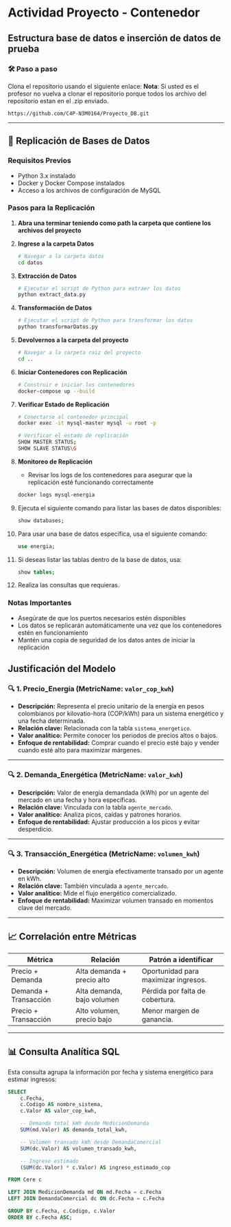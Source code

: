 # Actividad Proyecto - Contenedor

## Estructura base de datos e inserción de datos de prueba

### 🛠️ Paso a paso

Clona el repositorio usando el siguiente enlace:
**Nota**: Si usted es el profesor no vuelva a clonar el repositorio porque todos los archivo del repositorio estan en el .zip enviado.

   ```
   https://github.com/C4P-N3M0164/Proyecto_DB.git
   ```

---

## 🔄 Replicación de Bases de Datos

### Requisitos Previos
- Python 3.x instalado
- Docker y Docker Compose instalados
- Acceso a los archivos de configuración de MySQL

### Pasos para la Replicación

1. **Abra una terminar teniendo como path la carpeta que contiene los archivos del proyecto**

2. **Ingrese a la carpeta Datos**
   ```bash
   # Navegar a la carpeta datos
   cd datos
   ```

3. **Extracción de Datos**
   ```bash
   # Ejecutar el script de Python para extraer los datos
   python extract_data.py
   ```

4. **Transformación de Datos**
   ```bash
   # Ejecutar el script de Python para transformar los datos
   python transformarDatos.py
   ```
5. **Devolvernos a la carpeta del proyecto**
   ```bash
   # Navegar a la carpeta raiz del proyecto
   cd ..
   ```

3. **Iniciar Contenedores con Replicación**
   ```bash
   # Construir e iniciar los contenedores
   docker-compose up --build
   ```

4. **Verificar Estado de Replicación**
   ```bash
   # Conectarse al contenedor principal
   docker exec -it mysql-master mysql -u root -p
   
   # Verificar el estado de replicación
   SHOW MASTER STATUS;
   SHOW SLAVE STATUS\G
   ```

5. **Monitoreo de Replicación**
   - Revisar los logs de los contenedores para asegurar que la replicación esté funcionando correctamente
   ```bash
   docker logs mysql-energia
   ```

6. Ejecuta el siguiente comando para listar las bases de datos disponibles:

   ```sql
   show databases;
   ```

7. Para usar una base de datos específica, usa el siguiente comando:

   ```sql
   use energia;
   ```

8. Si deseas listar las tablas dentro de la base de datos, usa:

   ```sql
   show tables;
   ```

9. Realiza las consultas que requieras.

### Notas Importantes
- Asegúrate de que los puertos necesarios estén disponibles
- Los datos se replicarán automáticamente una vez que los contenedores estén en funcionamiento
- Mantén una copia de seguridad de los datos antes de iniciar la replicación

## Justificación del Modelo

### 🔍 1. Precio_Energía (MetricName: `valor_cop_kwh`)

- **Descripción:** Representa el precio unitario de la energía en pesos colombianos por kilovatio-hora (COP/kWh) para un sistema energético y una fecha determinada.
- **Relación clave:** Relacionada con la tabla `sistema_energetico`.
- **Valor analítico:** Permite conocer los periodos de precios altos o bajos.
- **Enfoque de rentabilidad:** Comprar cuando el precio esté bajo y vender cuando esté alto para maximizar márgenes.

---

### 🔍 2. Demanda_Energética (MetricName: `valor_kwh`)

- **Descripción:** Valor de energía demandada (kWh) por un agente del mercado en una fecha y hora específicas.
- **Relación clave:** Vinculada con la tabla `agente_mercado`.
- **Valor analítico:** Analiza picos, caídas y patrones horarios.
- **Enfoque de rentabilidad:** Ajustar producción a los picos y evitar desperdicio.

---

### 🔍 3. Transacción_Energética (MetricName: `volumen_kwh`)

- **Descripción:** Volumen de energía efectivamente transado por un agente en kWh.
- **Relación clave:** También vinculada a `agente_mercado`.
- **Valor analítico:** Mide el flujo energético comercializado.
- **Enfoque de rentabilidad:** Maximizar volumen transado en momentos clave del mercado.

---

## 📈 Correlación entre Métricas

| Métrica               | Relación                    | Patrón a identificar                          |
|-----------------------|-----------------------------|-----------------------------------------------|
| Precio + Demanda      | Alta demanda + precio alto  | Oportunidad para maximizar ingresos.          |
| Demanda + Transacción | Alta demanda, bajo volumen  | Pérdida por falta de cobertura.               |
| Precio + Transacción  | Alto volumen, precio bajo   | Menor margen de ganancia.                     |

---

## 📊 Consulta Analítica SQL

Esta consulta agrupa la información por fecha y sistema energético para estimar ingresos:

```sql
SELECT 
    c.Fecha,
    c.Codigo AS nombre_sistema,
    c.Valor AS valor_cop_kwh,

    -- Demanda total kWh desde MedicionDemanda
    SUM(md.Valor) AS demanda_total_kwh,

    -- Volumen transado kWh desde DemandaComercial
    SUM(dc.Valor) AS volumen_transado_kwh,

    -- Ingreso estimado
    (SUM(dc.Valor) * c.Valor) AS ingreso_estimado_cop

FROM Cere c

LEFT JOIN MedicionDemanda md ON md.Fecha = c.Fecha
LEFT JOIN DemandaComercial dc ON dc.Fecha = c.Fecha

GROUP BY c.Fecha, c.Codigo, c.Valor
ORDER BY c.Fecha ASC;

```
